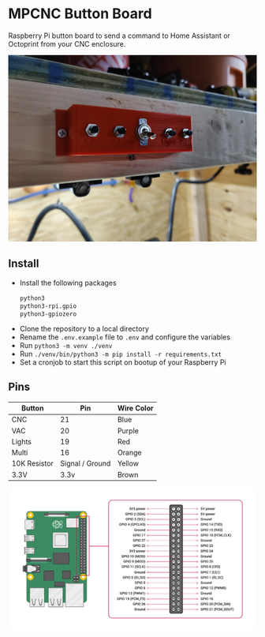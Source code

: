 # MPCNC Button Board
Raspberry Pi button board to send a command to Home Assistant or Octoprint from your CNC enclosure.

![pins](./images/finished_panel.jpg)

## Install
* Install the following packages 
  ```
  python3
  python3-rpi.gpio  
  python3-gpiozero 
  ```
* Clone the repository to a local directory
* Rename the `.env.example` file to `.env` and configure the variables
* Run `python3 -m venv ./venv`
* Run `./venv/bin/python3 -m pip install -r requirements.txt`
* Set a cronjob to start this script on bootup of your Raspberry Pi


## Pins
| Button       | Pin  | Wire Color |
|--------------|------|------------|
| CNC          | 21   | Blue       |
| VAC          | 20   | Purple     |
| Lights       | 19   | Red        |
| Multi        | 16   | Orange     |
| 10K Resistor | Signal / Ground | Yellow |
| 3.3V         | 3.3v | Brown      |

![pins](./images/raspberry_pi_pinout.png)